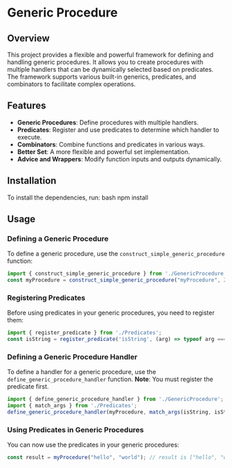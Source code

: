 # Generic Procedure

## Overview

This project provides a flexible and powerful framework for defining and handling generic procedures. It allows you to create procedures with multiple handlers that can be dynamically selected based on predicates. The framework supports various built-in generics, predicates, and combinators to facilitate complex operations.

## Features

- **Generic Procedures**: Define procedures with multiple handlers.
- **Predicates**: Register and use predicates to determine which handler to execute.
- **Combinators**: Combine functions and predicates in various ways.
- **Better Set**: A more flexible and powerful set implementation.
- **Advice and Wrappers**: Modify function inputs and outputs dynamically.

## Installation

To install the dependencies, run:
bash
npm install


## Usage

### Defining a Generic Procedure

To define a generic procedure, use the `construct_simple_generic_procedure` function:


```typescript
import { construct_simple_generic_procedure } from './GenericProcedure';
const myProcedure = construct_simple_generic_procedure("myProcedure", 2, (a, b) => a + b)
```


### Registering Predicates

Before using predicates in your generic procedures, you need to register them:


```typescript
import { register_predicate } from './Predicates';
const isString = register_predicate('isString', (arg) => typeof arg === 'string');
```


### Defining a Generic Procedure Handler

To define a handler for a generic procedure, use the `define_generic_procedure_handler` function. **Note**: You must register the predicate first.

```typescript
import { define_generic_procedure_handler } from './GenericProcedure';
import { match_args } from './Predicates';
define_generic_procedure_handler(myProcedure, match_args(isString, isString), (a, b) => [a, b]);
```

### Using Predicates in Generic Procedures

You can now use the predicates in your generic procedures:


```typescript
const result = myProcedure("hello", "world"); // result is ["hello", "world"]
```